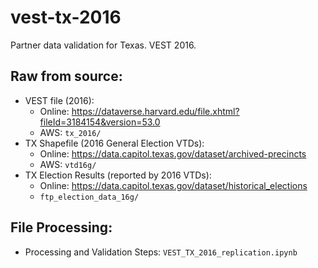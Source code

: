 # vest-tx-2016
Partner data validation for Texas. VEST 2016.  

## Raw from source:
- VEST file (2016): 
  - Online: https://dataverse.harvard.edu/file.xhtml?fileId=3184154&version=53.0 
  - AWS: `tx_2016/`
- TX Shapefile (2016 General Election VTDs):
  - Online: https://data.capitol.texas.gov/dataset/archived-precincts
  - AWS: `vtd16g/`
- TX Election Results (reported by 2016 VTDs): 
  - Online: https://data.capitol.texas.gov/dataset/historical_elections
  - `ftp_election_data_16g/`
  
## File Processing:
- Processing and Validation Steps: `VEST_TX_2016_replication.ipynb`
